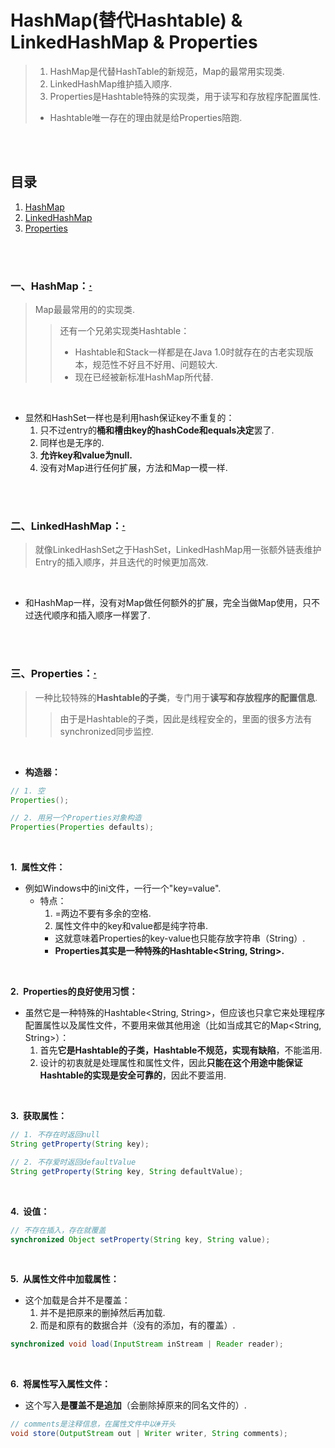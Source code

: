 # HashMap(替代Hashtable) & LinkedHashMap & Properties
> 1. HashMap是代替HashTable的新规范，Map的最常用实现类.
> 2. LinkedHashMap维护插入顺序.
> 3. Properties是Hashtable特殊的实现类，用于读写和存放程序配置属性.
>   - Hashtable唯一存在的理由就是给Properties陪跑.

<br><br>

## 目录

1. [HashMap](#一hashmap)
2. [LinkedHashMap](#二linkedhashmap)
3. [Properties](#三properties)

<br><br>

### 一、HashMap：[·](#目录)
> Map最最常用的的实现类.
>
>> 还有一个兄弟实现类Hashtable：
>>
>> - Hashtable和Stack一样都是在Java 1.0时就存在的古老实现版本，规范性不好且不好用、问题较大.
>> - 现在已经被新标准HashMap所代替.

<br>

- 显然和HashSet一样也是利用hash保证key不重复的：
  1. 只不过entry的**桶和槽由key的hashCode和equals决定**罢了.
  2. 同样也是无序的.
  3. **允许key和value为null.**
  4. 没有对Map进行任何扩展，方法和Map一模一样.

<br><br>

### 二、LinkedHashMap：[·](#目录)
> 就像LinkedHashSet之于HashSet，LinkedHashMap用一张额外链表维护Entry的插入顺序，并且迭代的时候更加高效.

<br>

- 和HashMap一样，没有对Map做任何额外的扩展，完全当做Map使用，只不过迭代顺序和插入顺序一样罢了.

<br><br>

### 三、Properties：[·](#目录)
> 一种比较特殊的**Hashtable的子类**，专门用于**读写和存放程序的配置信息**.
>
>> 由于是Hashtable的子类，因此是线程安全的，里面的很多方法有synchronized同步监控.

<br>

- **构造器：**

```Java
// 1. 空
Properties();

// 2. 用另一个Properties对象构造
Properties(Properties defaults);
```

<br>

**1.&nbsp; 属性文件：**

- 例如Windows中的ini文件，一行一个"key=value".
  - 特点：
    1. =两边不要有多余的空格.
    2. 属性文件中的key和value都是纯字符串.
      - 这就意味着Properties的key-value也只能存放字符串（String）.
      - **Properties其实是一种特殊的Hashtable\<String, String\>.**

<br>

**2.&nbsp; Properties的良好使用习惯：**

- 虽然它是一种特殊的Hashtable\<String, String\>，但应该也只拿它来处理程序配置属性以及属性文件，不要用来做其他用途（比如当成其它的Map\<String, String\>）：
  1. 首先**它是Hashtable的子类，Hashtable不规范，实现有缺陷**，不能滥用.
  2. 设计的初衷就是处理属性和属性文件，因此**只能在这个用途中能保证Hashtable的实现是安全可靠的**，因此不要滥用.

<br>

**3.&nbsp; 获取属性：**

```Java
// 1. 不存在时返回null
String getProperty(String key);

// 2. 不存爱时返回defaultValue
String getProperty(String key, String defaultValue);
```

<br>

**4.&nbsp; 设值：**

```Java
// 不存在插入，存在就覆盖
synchronized Object setProperty(String key, String value);
```

<br>

**5.&nbsp; 从属性文件中加载属性：**

- 这个加载是合并不是覆盖：
  1. 并不是把原来的删掉然后再加载.
  2. 而是和原有的数据合并（没有的添加，有的覆盖）.

```Java
synchronized void load(InputStream inStream | Reader reader);
```

<br>

**6.&nbsp; 将属性写入属性文件：**

- 这个写入**是覆盖不是追加**（会删除掉原来的同名文件的）.

```Java
// comments是注释信息，在属性文件中以#开头
void store(OutputStream out | Writer writer, String comments);
```
